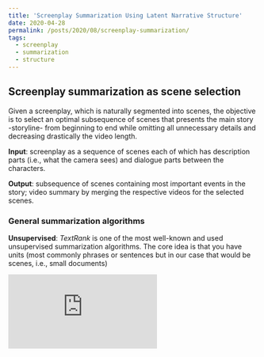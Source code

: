 ```yaml
---
title: 'Screenplay Summarization Using Latent Narrative Structure'
date: 2020-04-28
permalink: /posts/2020/08/screenplay-summarization/
tags:
  - screenplay
  - summarization
  - structure
---
```


## Screenplay summarization as scene selection

Given a screenplay, which is naturally segmented into scenes, the objective is to select an optimal subsequence of scenes that presents the main story -storyline- from beginning to end while omitting all unnecessary details and decreasing drastically the video length.

**Input**: screenplay as a sequence of scenes each of which has description parts (i.e., what the camera sees) and dialogue parts between the characters.

**Output**: subsequence of scenes containing most important events in the story; video summary by merging the respective videos for the selected scenes.

### General summarization algorithms

**Unsupervised**: _TextRank_ is one of the most well-known and used unsupervised summarization algorithms. The core idea is that you have units (most commonly phrases or sentences but in our case that would be scenes, i.e., small documents) 

![High Level](https://github.com/ppapalampidi/ppapalampidi.github.io/tree/master/_posts/Images/highlevel_diff-crop.pdf)


